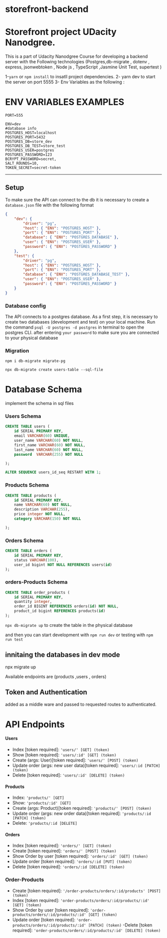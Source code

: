 # storefront-backend

# Storefront project UDacity Nanodgree.

This is a part of Udacity Nanodgree Course for developing a backend server with the Following technologies (Postgres,db-migrate , dotenv , express, jsonwebtoken , Node js , TypeScript ,Jasmine Unit Test, supertest )

1-`yarn` or `npm install` to insatll project dependencies.
2- yarn dev to start the server on port 5555
3- Env Variables as the following :

# ENV VARIABLES EXAMPLES

```
PORT=555

ENV=dev
#database info
POSTGRES_HOST=localhost
POSTGRES_PORT=5432
POSTGRES_DB=store_dev
POSTGRES_DB_TEST=store_test
POSTGRES_USER=postgres
POSTGRES_PASSWORD=123
BCRYPT_PASSWORD=secret,
SALT_ROUNDS=10,
TOKEN_SECRET=secret-token
```

---

## Setup

To make sure the API can connect to the db it is necessary to create a `database.json` file with the following format

```json
{
    "dev": {
        "driver": "pg",
        "host": { "ENV": "POSTGRES_HOST" },
        "port": { "ENV": "POSTGRES_PORT" },
        "database": { "ENV": "POSTGRES_DATABASE" },
        "user": { "ENV": "POSTGRES_USER" },
        "password": { "ENV": "POSTGRES_PASSWORD" }
    },
    "test": {
        "driver": "pg",
        "host": { "ENV": "POSTGRES_HOST" },
        "port": { "ENV": "POSTGRES_PORT" },
        "database": { "ENV": "POSTGRES_DATABASE_TEST" },
        "user": { "ENV": "POSTGRES_USER" },
        "password": { "ENV": "POSTGRES_PASSWORD" }
    }
}
```

### Database config

The API connects to a postgres database. As a first step, it is necessary to create two databases (development and test) on your local machine. Run the command `psql -U postgres -d postgres` in terminal to open the postgres CLI. after entering `your password` to make sure you are connected to your physical database

### Migration

`npm i db-migrate migrate-pg`

`npx db-migrate create users-table --sql-file`

# Database Schema

implement the schema in sql files

### Users Schema

```sql
CREATE TABLE users (
    id SERIAL PRIMARY KEY,
    email VARCHAR(60) UNIQUE,
    user_name VARCHAR(60) NOT NULL,
    first_name VARCHAR(60) NOT NULL,
    last_name VARCHAR(60) NOT NULL,
    password  VARCHAR(255) NOT NULL

);

ALTER SEQUENCE users_id_seq RESTART WITH 1;
```

### Products Schema

```sql
CREATE TABLE products (
    id SERIAL PRIMARY KEY,
    name VARCHAR(60) NOT NULL,
    description VARCHAR(255),
    price integer NOT NULL,
    category VARCHAR(150) NOT NULL

);
```

### Orders Schema

```sql
CREATE TABLE orders (
    id SERIAL PRIMARY KEY,
    status VARCHAR(100),
    user_id bigint NOT NULL REFERENCES users(id)
);
```

### orders-Products Schema

```sql
CREATE TABLE order_products (
    id SERIAL PRIMARY KEY,
    quantity integer,
    order_id BIGINT REFERENCES orders(id) NOT NULL,
    product_id bigint REFERENCES products(id)
);
```

`npx db-migrate up` to create the table in the physical database

and then you can start development with `npm run dev` or testing with `npm run test`

## innitaing the databases in dev mode

npx migrate up

Available endpoints are (products ,users , orders)

## Token and Authentication

added as a middle ware and passed to requested routes to authenticated.

# API Endpoints

#### Users

-   Index [token required]: `'users/' [GET] (token)`
-   Show [token required]: `'users/:id' [GET] (token)`
-   Create (args: User)[token required]: `'users/' [POST] (token)`
-   Update order (args: new user data)[token required]: `'users/:id [PATCH] (token)`
-   Delete [token required]: `'users/:id' [DELETE] (token)`

#### Products

-   Index: `'products/' [GET]`
-   Show: `'products/:id' [GET]`
-   Create (args: Product)[token required]: `'products/' [POST] (token)`
-   Update order (args: new order data)[token required]: `'products/:id [PATCH] (token)`
-   Delete: `'products/:id [DELETE]`

#### Orders

-   Index [token required]: `'orders/' [GET] (token)`
-   Create [token required]: `'orders/' [POST] (token)`
-   Show Order by user [token required]: `'orders/:id' [GET] (token)`
-   Update order [token required]: `'orders/:id [PUT] (token)`
-   Delete [token required]: `'orders/:id [DELETE] (token)`

### Order-Products

-   Create [token required]: `'/order-products/orders/:id/products' [POST] (token)`
-   Index [token required]: `'order-products/orders/:id/products/:id' [GET] (token)`
-   Show Order by user [token required]: `'order-products/orders/:id/products/:id' [GET] (token)`
-   Update order [token required]: `'order-products/orders/:id/products/:id' [PATCH] (token)`
    -Delete [token required]: `'order-products/orders/:id/products/:id' [DELETE] (token)`
